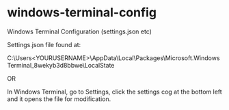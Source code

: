 # windows-terminal-config
Windows Terminal Configuration (settings.json etc) 

Settings.json file found at: 

C:\Users\<YOURUSERNAME>\AppData\Local\Packages\Microsoft.WindowsTerminal_8wekyb3d8bbwe\LocalState

OR 

In Windows Terminal, go to Settings, click the settings cog at the bottom left and it opens the file for modification. 
